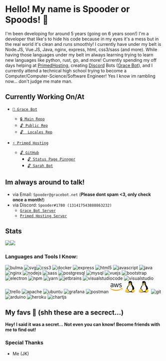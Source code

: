 # Hello! My name is Spooder or Spoods! 👋

  I'm been developing for around 5 years (going on 6 years soon!) I'm a developer that like's to hide his code because in my eyes it's a mess but in the real world it's clean and runs smoothly! I currently have under my belt is Node.JS, Vue.JS, Java, nginx, express, html, css3/sass (and more). While having those languages under my belt im always learning trying to learn new languages like python, rust, go, and more! Currently spending my off days helping at [PrimedHosting](https://primedhosting.com/?ref=GaetaGithub), creating [Discord](https://discord.com) Bots ([Grace Bot](https://gracebot.net/?from=SpooderGithub)), and I currently attend a technical high school trying to become a Computer/Computer-Science/Software Engineer! Yes I know im rambling now... don't judge me mate man.

## Currently Working On/At
- [``🤖 Grace Bot``](https://gracebot.net/?from=SpooderGithub)
  - [``🔒 Main Repo``](https://github.com/Dream-cake/Grace)
  - [``🔓 Public Rep``](https://github.com/Dream-cake/Grace-public)
  - [``🔓  Locales Rep``](https://github.com/Dream-cake/Grace-locales)

- [``⚡ Primed Hosting``](https://primedhosting.com/?from=SpooderGithub)
  - [``🔓 GitHub``](https://github.com/primedteam)
    - [``🔓 Status Page Pinnger``](https://github.com/primedteam/statusPagePinger)
    - [``🔓 Sarah Bot``](https://github.com/primedteam/Sarah-Bot)
    
## Im always around to talk!
- via Email: ``Spooder@gracebot.net`` (**Please dont spam <3, only check once a month!**)
- via Discord: ``Spooder#1780 (131417543888863232)``
  - [``Grace Bot Server``](https://gracebot.net/support)
  - [``Primed Hosting Server``](https://primedhosting.com/discord)

## Stats
<img src="https://github-readme-stats.vercel.app/api/top-langs/?username=Dream-cake&show_icons=true&title_color=d64bea&bg_color=343a40&text_color=fff&icon_color=9656eb&include_all_commits=true&count_private=true&line_height=20&layout=compact&hide=html" /><img src="https://github-readme-stats.vercel.app/api?username=Dream-cake&show_icons=true&title_color=d64bea&bg_color=343a40&text_color=fff&icon_color=9656eb&include_all_commits=true&count_private=true&line_height=20" />

### Languages and Tools I Know:
<img src="https://cdn.svgporn.com/logos/bulma.svg" alt="bulma" width="40" height="40"/> <img src="https://cdn.svgporn.com/logos/c-plusplus.svg" alt="svg" width="40" height="40"/><img src="https://cdn.svgporn.com/logos/css-3.svg" alt="css3" width="40" height="40"/> <img src="https://cdn.svgporn.com/logos/docker-icon.svg" alt="docker" width="40" height="40"/> <img src="https://cdn.svgporn.com/logos/express.svg" style="background-color: white;" alt="express" width="40" height="40"/> <img src="https://cdn.svgporn.com/logos/html-5.svg" alt="html5" width="40" height="40"/> <img src="https://cdn.svgporn.com/logos/javascript.svg" alt="javascript" width="40" height="40"/> <img src="https://cdn.svgporn.com/logos/java.svg" alt="java" width="40" height="40"/> <img src="https://cdn.svgporn.com/logos/nginx.svg" alt="nginx" width="40" height="40"/> <img src="https://cdn.svgporn.com/logos/nodejs-icon.svg" alt="nodejs" width="40" height="40"/> <img src="https://cdn.svgporn.com/logos/sass.svg" alt="sass" width="40" height="40"/> <img src="https://cdn.svgporn.com/logos/postgresql.svg" alt="postgresql" width="40" height="40"/> <img src="https://cdn.svgporn.com/logos/mysql.svg" alt="mysql" width="40" height="40"/> <img src="https://cdn.svgporn.com/logos/vue.svg" alt="vuejs" width="40" height="40"/> <img src="https://cdn.svgporn.com/logos/bootstrap.svg" alt="bootstrap" width="40" height="40"/> <img src="https://cdn.svgporn.com/logos/electron.svg" alt="electron" width="40" height="40"/> <img src="https://cdn.svgporn.com/logos/npm-icon.svg" alt="npm" width="40" height="40"/> <img src="https://cdn.svgporn.com/logos/yarn.svg" alt="yarn" width="40" height="40"/> <img src="https://cdn.svgporn.com/logos/jetbrains.svg" alt="jetbrains" width="40" height="40"/> <img src="https://cdn.svgporn.com/logos/visual-studio-code.svg" alt="visualstudiocode" width="40" height="40"/> <img src="https://cdn.svgporn.com/logos/visual-studio.svg" alt="visualstudio" width="40" height="40"/> <img src="https://cdn.svgporn.com/logos/trello.svg" alt="trello" width="40" height="40"/> <img src="https://cdn.svgporn.com/logos/apache.svg" alt="apache" width="40" height="40"/> <img src="https://cdn.svgporn.com/logos/ubuntu.svg" alt="ubuntu" width="40" height="40"/> <img src="https://www.vectorlogo.zone/logos/grafana/grafana-icon.svg" alt="grafana" width="40" height="40"/> <img src="https://www.vectorlogo.zone/logos/getpostman/getpostman-icon.svg" alt="postman" width="40" height="40"/> <img src="https://raw.githubusercontent.com/devicons/devicon/master/icons/amazonwebservices/amazonwebservices-original-wordmark.svg" alt="amazonwebservices" width="40" height="40"/> <img src="https://raw.githubusercontent.com/devicons/devicon/master/icons/linux/linux-original.svg" alt="linux" width="40" height="40"/> <img src="https://raw.githubusercontent.com/devicons/devicon/master/icons/linux/linux-original.svg" alt="linux" width="40" height="40"/> <img src="https://www.vectorlogo.zone/logos/git-scm/git-scm-icon.svg" alt="git" width="40" height="40"/> <img src="https://cdn.worldvectorlogo.com/logos/arduino-1.svg" alt="arduino" width="40" height="40"/> <img src="https://www.vectorlogo.zone/logos/heroku/heroku-icon.svg" alt="heroku" width="40" height="40"/> <img src="https://www.chartjs.org/media/logo-title.svg" alt="chartjs" width="40" height="40"/>

## My favs 💙 (shh these are a secrect...)
**Hey! I said it was a secret... Not even you can know! Become friends with me to find out!**

### Special Thanks
  - Me (JK)


<!--
**Dream-cake/Dream-cake** is a ✨ _special_ ✨ repository because its `README.md` (this file) appears on your GitHub profile.

Here are some ideas to get you started:

- 🔭 I’m currently working on ...
- 🌱 I’m currently learning ...
- 👯 I’m looking to collaborate on ...
- 🤔 I’m looking for help with ...
- 💬 Ask me about ...
- 📫 How to reach me: ...
- 😄 Pronouns: ...
- ⚡ Fun fact: ...
-->
